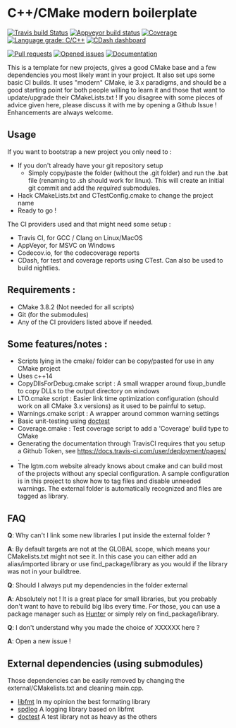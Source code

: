 # C++/CMake modern boilerplate
[![Travis build Status](https://travis-ci.org/Lectem/cpp-boilerplate.svg?branch=master)](https://travis-ci.org/Lectem/cpp-boilerplate)
[![Appveyor build status](https://ci.appveyor.com/api/projects/status/63mnrl1am9plfc4f/branch/master?svg=true)](https://ci.appveyor.com/project/Lectem/boilerplate/branch/master)
[![Coverage](https://codecov.io/gh/Lectem/cpp-boilerplate/branch/master/graph/badge.svg)](https://codecov.io/gh/Lectem/cpp-boilerplate)
[![Language grade: C/C++](https://img.shields.io/lgtm/grade/cpp/g/Lectem/cpp-boilerplate.svg?logo=lgtm&logoWidth=18)](https://lgtm.com/projects/g/Lectem/cpp-boilerplate/context:cpp)
[![CDash dashboard](https://img.shields.io/badge/CDash-Access-blue.svg)](http://my.cdash.org/index.php?project=cpp-boilerplate)

[![Pull requests](https://img.shields.io/github/issues-pr-raw/Lectem/cpp-boilerplate.svg)](https://github.com/Lectem/cpp-boilerplate/pulls)
[![Opened issues](https://img.shields.io/github/issues-raw/Lectem/cpp-boilerplate.svg)](https://github.com/Lectem/cpp-boilerplate/issues)
[![Documentation](https://img.shields.io/badge/Documentation-latest-blue.svg)](https://lectem.github.io/cpp-boilerplate)

This is a template for new projects, gives a good CMake base and a few dependencies you most likely want in your project. It also set ups some basic CI builds.
It uses "modern" CMake, ie 3.x paradigms, and should be a good starting point for both people willing to learn it and those that want to update/upgrade their CMakeLists.txt !
If you disagree with some pieces of advice given here, please discuss it with me by opening a Github Issue ! Enhancements are always welcome.

## Usage

If you want to bootstrap a new project you only need to :

 * If you don't already have your git repository setup
   - Simply copy/paste the folder (without the .git folder) and run the .bat file (renaming to .sh should work for linux). This will create an initial git commit and add the *required* submodules.
 * Hack CMakeLists.txt and CTestConfig.cmake to change the project name
 * Ready to go !

The CI providers used and that might need some setup :

 * Travis CI, for GCC / Clang on Linux/MacOS
 * AppVeyor, for MSVC on Windows
 * Codecov.io, for the codecoverage reports
 * CDash, for test and coverage reports using CTest. Can also be used to build nightlies.

## Requirements :

 * CMake 3.8.2 (Not needed for all scripts)
 * Git (for the submodules)
 * Any of the CI providers listed above if needed.

## Some features/notes :

 * Scripts lying in the cmake/ folder can be copy/pasted for use in any CMake project
 * Uses c++14
 * CopyDllsForDebug.cmake script : A small wrapper around fixup_bundle to copy DLLs to the output directory on windows
 * LTO.cmake script : Easier link time optimization configuration (should work on all CMake 3.x versions) as it used to be painful to setup.
 * Warnings.cmake script : A wrapper around common warning settings
 * Basic unit-testing using [doctest](https://github.com/onqtam/doctest)
 * Coverage.cmake : Test coverage script to add a 'Coverage' build type to CMake
 * Generating the documentation through TravisCI requires that you setup a Github Token, see https://docs.travis-ci.com/user/deployment/pages/ .
 * The lgtm.com website already knows about cmake and can build most of the projects without any special configuration. A sample configuration is in this project to show how to tag files and disable unneeded warnings. The external folder is automatically recognized and files are tagged as library.

 ## FAQ

__Q__: Why can't I link some new libraries I put inside the external folder ?

__A__: By default targets are not at the GLOBAL scope, which means your CMakelists.txt might not see it.
In this case you can either add an alias/imported library or use find_package/library as you would if the library was not in your buildtree.


__Q__: Should I always put my dependencies in the folder external

__A__: Absolutely not ! It is a great place for small libraries, but you probably don't want to have to rebuild big libs every time.
For those, you can use a package manager such as [Hunter](https://github.com/ruslo/hunter) or simply rely on find_package/library.


__Q__: I don't understand why you made the choice of XXXXXX here ?

__A__: Open a new issue !

## External dependencies (using submodules)

Those dependencies can be easily removed by changing the external/CMakelists.txt and cleaning main.cpp.

 * [libfmt](https://github.com/fmtlib/fmt) In my opinion the best formating library
 * [spdlog](https://github.com/gabime/spdlog) A logging library based on libfmt
 * [doctest](https://github.com/onqtam/doctest) A test library not as heavy as the others
